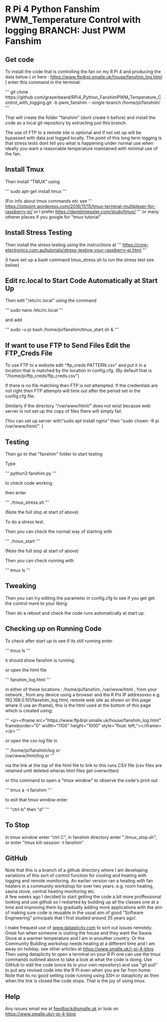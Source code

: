 # R Pi 4 Python Fanshim PWM_Temperature Control with logging  BRANCH: Just PWM Fanshim

## Get code

To install the code that is controlling the fan on my R Pi 4 and producing the data below ( or  here : https://www.ftp4rpi.smalle.uk/house/fanshim_log.html ) enter this command in the terminal:

'''
git clone https\://github\.com/grayerbeard/RPi4_Python_FanshimPWM_Temperature_Control_with_logging\.git -b pwm_fanshim --single-branch /home/pi/fanshim/
'''

That will create the folder "fanshim" (dont create it before) and install the code as a local git repository by extracting just this branch.

The use of FTP to a remote site is optional and if not set up will be bypassed with data just logged locally.  The point of this long term logging is that stress tests dont tell you what is happening under normal use when ideally you want a reasonable temperature maintained with minimal use of the fan.

## Install Tmux

Then install "TMUX" using

'''
sudo apt-get install tmux
'''

(For info about tmux commands etc see
'''
https://iotpoint.wordpress.com/2016/11/15/tmux-terminal-multiplexer-for-raspberry-pi/ 
or I prefer
https://danielmiessler.com/study/tmux/ 
'''
or many otherer places if you google for  "tmux tutorial"

## Install Stress Testing

Then install the stress testing using the instructions at 
'''
https://core-electronics.com.au/tutorials/stress-testing-your-raspberry-pi.html
'''

(I have set up a bash command tmux_stress.sh to run the stress test see below)

## Edit rc.local to Start Code Automatically at Start Up

Then edit "/etc/rc.local" using the command

'''
sudo nano /etc/rc.local
'''

and add

'''
sudo -u pi bash /home/pi/fanshim/tmux_start.sh &
'''

## If want to use FTP to Send Files Edit the FTP_Creds File

To use FTP to a website edit "ftp_creds PATTERN.csv" and put it in a location that is matched by the location in config.cfg. (By default that is "/home/pi/ftp_creds/ftp_creds.csv")

If there is no file matching then FTP is not attempted. If the credentials are not right then FTP attempts will time out after the period set in the config.cfg file.

Similarly if the directory "/var/www/html/" does not exist because web server is not set up the copy of files there will simply fail.

(You can set up server with"sudo apt install nginx" then "sudo chown -R pi /var/www/html/". )

## Testing

Then go to that "fanshim" folder to start testing

Type

'''
python3 fanshim.py
'''

to check code working

then enter

'''
./tmux_stress.sh
'''

(Note the full stop at start of above)

To do a stress test.

Then you can check the normal way of starting with 

'''
./tmux_start
'''

(Note the full stop at start of above)

Then you can check running with 

'''
tmux ls
'''

## Tweaking

Then you can try editing the parametsr in config.cfg to see if you get get the control more to your liking.

Then do a reboot and check the code runs automatically at start up.

## Checking up on Running Code

To check after start up to see if its still running enter

'''
tmux ls
'''

it should show fanshim is running.

or open the html file

'''
fanshim_log.html
'''

in either of these locations : 
/home/pi/fanshim,
/var/www/html ,
from  your network , from any device using a browser and the R Pis IP addressvso e.g. 192.168.0.101/fanshim_log.html,
remote web site as shown on this page where (I use an iframe), this is the html used at the bottom of this page which is created using:

'''
\<p\>\<iframe src="https\:\/\/www\.ftp4rpi\.smalle\.uk/house/fanshim_log\.html" frameborder="0" width="1100" height="1000" style="float: left;"\>\</iframe\>\</p\>
'''

or open the csv log file in 

'''
/home/pi/fanshim/log or  
/var/www/html/log or 
'''

via the link at the top of the html file to link to this runs CSV file (csv files are retained until deleted wheras html files get overwritten)

or this command to open a "tmux window" to observe the code's print out

'''
tmux a -t fanshim
'''

to exit that tmux window enter

'''
"ctrl-b" then "d"
'''

## To Stop

In tmux window enter "ctrl C", in fanshim directory enter "./tmux_stop.sh", or enter "tmux kill-session -t fanshim"

## GitHub

Note that this is a branch of a github directory where I am developing variations of this sort of control function for cooling and heating with logging and remote monitoring.  An earlier version ran a heating with fan heaters in a community workshop for over two years.  e.g. room heating, sauna stove, central heating monitoring etc.  
A few weeks ago I decided to start getting the code a bit more proffessional looking and use github so I restarted by building up all the classes one at a time and improving them by gradually adding more applications with the aim of making sure code is reusable in the usual aim of good "Software Engineering" principals that I first studied around 35 years ago!.

I make frequest use of www.dataplicity.com to sort out issues remotely.  Great fun when someone is visiting the house and they want the Sauna Stove at a warmer temperature and I am in anouther country.  Or the Community Building workshop needs heating at a different time and I am away on holiday.   see other articles at https://www.smalle.uk/r-pi-4-blog.
Then using dataplicity to open a terminal on your R Pi one can use the tmux commands outlined above to take a look at what the code is doing.  Use GitHub to edit the code (once its in your own repository) and use "git pull" to put any revised code into the R Pi even when you are far from home.   Note that its no good setting code running using SSH or dataplicity as then when the link is closed the code stops.  That is the joy of using tmux.

## Help

Any issues email me at feedback@smalle.uk or look on https://www.smalle.uk/r-pi-4-blog
